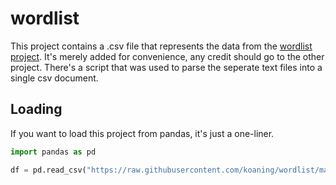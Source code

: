 # wordlist

This project contains a .csv file that represents the data from the [wordlist project](https://github.com/imsky/wordlists). It's merely added for convenience, any credit should go to the other project. There's a script that was used to parse the seperate text files into a single csv document. 

## Loading 

If you want to load this project from pandas, it's just a one-liner. 

```python
import pandas as pd

df = pd.read_csv("https://raw.githubusercontent.com/koaning/wordlist/main/wordlist.csv")
```
